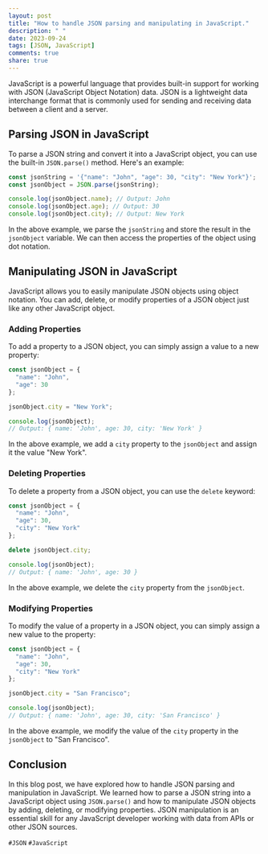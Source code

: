 ```yaml
---
layout: post
title: "How to handle JSON parsing and manipulating in JavaScript."
description: " "
date: 2023-09-24
tags: [JSON, JavaScript]
comments: true
share: true
---
```


JavaScript is a powerful language that provides built-in support for working with JSON (JavaScript Object Notation) data. JSON is a lightweight data interchange format that is commonly used for sending and receiving data between a client and a server.

## Parsing JSON in JavaScript

To parse a JSON string and convert it into a JavaScript object, you can use the built-in `JSON.parse()` method. Here's an example:

```javascript
const jsonString = '{"name": "John", "age": 30, "city": "New York"}';
const jsonObject = JSON.parse(jsonString);

console.log(jsonObject.name); // Output: John
console.log(jsonObject.age); // Output: 30
console.log(jsonObject.city); // Output: New York
```

In the above example, we parse the `jsonString` and store the result in the `jsonObject` variable. We can then access the properties of the object using dot notation.

## Manipulating JSON in JavaScript

JavaScript allows you to easily manipulate JSON objects using object notation. You can add, delete, or modify properties of a JSON object just like any other JavaScript object.

### Adding Properties

To add a property to a JSON object, you can simply assign a value to a new property:

```javascript
const jsonObject = {
  "name": "John",
  "age": 30
};

jsonObject.city = "New York";

console.log(jsonObject); 
// Output: { name: 'John', age: 30, city: 'New York' }
```

In the above example, we add a `city` property to the `jsonObject` and assign it the value "New York".

### Deleting Properties

To delete a property from a JSON object, you can use the `delete` keyword:

```javascript
const jsonObject = {
  "name": "John",
  "age": 30,
  "city": "New York"
};

delete jsonObject.city;

console.log(jsonObject); 
// Output: { name: 'John', age: 30 }
```

In the above example, we delete the `city` property from the `jsonObject`.

### Modifying Properties

To modify the value of a property in a JSON object, you can simply assign a new value to the property:

```javascript
const jsonObject = {
  "name": "John",
  "age": 30,
  "city": "New York"
};

jsonObject.city = "San Francisco";

console.log(jsonObject); 
// Output: { name: 'John', age: 30, city: 'San Francisco' }
```

In the above example, we modify the value of the `city` property in the `jsonObject` to "San Francisco".

## Conclusion

In this blog post, we have explored how to handle JSON parsing and manipulation in JavaScript. We learned how to parse a JSON string into a JavaScript object using `JSON.parse()` and how to manipulate JSON objects by adding, deleting, or modifying properties. JSON manipulation is an essential skill for any JavaScript developer working with data from APIs or other JSON sources.

`#JSON` `#JavaScript`